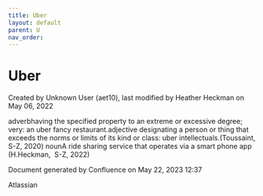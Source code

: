 ```yaml
---
title: Uber
layout: default
parent: U
nav_order:
---
```


# Uber

Created by  Unknown User (aet10), last modified by  Heather Heckman on May 06, 2022

adverbhaving the specified property to an extreme or excessive degree; very: an uber fancy restaurant.adjective designating a person or thing that exceeds the norms or limits of its kind or class: uber intellectuals.(Toussaint, S-Z, 2020) nounA ride sharing service that operates via a smart phone app (H.Heckman,  S-Z, 2022)

Document generated by Confluence on May 22, 2023 12:37

Atlassian
